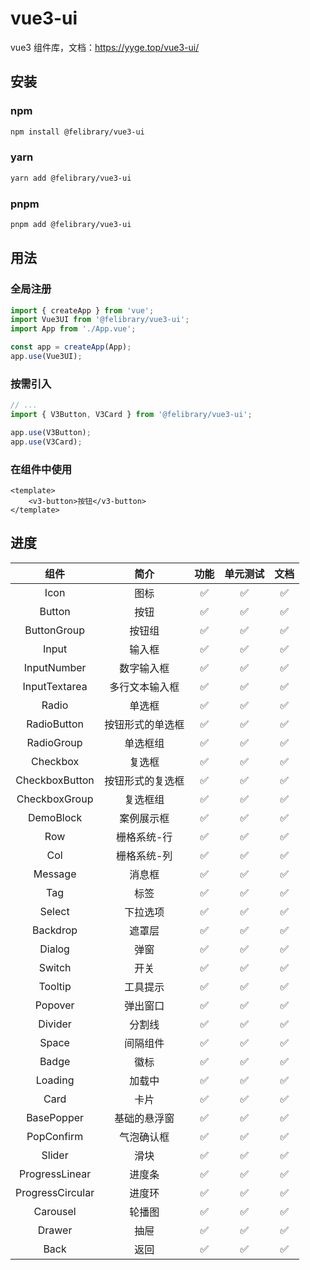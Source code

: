 # vue3-ui

vue3 组件库，文档：https://yyge.top/vue3-ui/

## 安装

### npm

```bash
npm install @felibrary/vue3-ui
```

### yarn

```bash
yarn add @felibrary/vue3-ui
```

### pnpm

```bash
pnpm add @felibrary/vue3-ui
```

## 用法

### 全局注册

```ts
import { createApp } from 'vue';
import Vue3UI from '@felibrary/vue3-ui';
import App from './App.vue';

const app = createApp(App);
app.use(Vue3UI);
```

### 按需引入

```ts
// ...
import { V3Button, V3Card } from '@felibrary/vue3-ui';

app.use(V3Button);
app.use(V3Card);
```

### 在组件中使用

```vue
<template>
	<v3-button>按钮</v3-button>
</template>
```

## 进度

|       组件       |       简介       |        功能        |      单元测试      |        文档        |
| :--------------: | :--------------: | :----------------: | :----------------: | :----------------: |
|       Icon       |       图标       | :white_check_mark: | :white_check_mark: | :white_check_mark: |
|      Button      |       按钮       | :white_check_mark: | :white_check_mark: | :white_check_mark: |
|   ButtonGroup    |      按钮组      | :white_check_mark: | :white_check_mark: | :white_check_mark: |
|      Input       |      输入框      | :white_check_mark: | :white_check_mark: | :white_check_mark: |
|   InputNumber    |    数字输入框    | :white_check_mark: | :white_check_mark: | :white_check_mark: |
|  InputTextarea   |  多行文本输入框  | :white_check_mark: | :white_check_mark: | :white_check_mark: |
|      Radio       |      单选框      | :white_check_mark: | :white_check_mark: | :white_check_mark: |
|   RadioButton    | 按钮形式的单选框 | :white_check_mark: | :white_check_mark: | :white_check_mark: |
|    RadioGroup    |     单选框组     | :white_check_mark: | :white_check_mark: | :white_check_mark: |
|     Checkbox     |      复选框      | :white_check_mark: | :white_check_mark: | :white_check_mark: |
|  CheckboxButton  | 按钮形式的复选框 | :white_check_mark: | :white_check_mark: | :white_check_mark: |
|  CheckboxGroup   |     复选框组     | :white_check_mark: | :white_check_mark: | :white_check_mark: |
|    DemoBlock     |    案例展示框    | :white_check_mark: | :white_check_mark: | :white_check_mark: |
|       Row        |   栅格系统-行    | :white_check_mark: | :white_check_mark: | :white_check_mark: |
|       Col        |   栅格系统-列    | :white_check_mark: | :white_check_mark: | :white_check_mark: |
|     Message      |      消息框      | :white_check_mark: | :white_check_mark: | :white_check_mark: |
|       Tag        |       标签       | :white_check_mark: | :white_check_mark: | :white_check_mark: |
|      Select      |     下拉选项     | :white_check_mark: | :white_check_mark: | :white_check_mark: |
|     Backdrop     |      遮罩层      | :white_check_mark: | :white_check_mark: | :white_check_mark: |
|      Dialog      |       弹窗       | :white_check_mark: | :white_check_mark: | :white_check_mark: |
|      Switch      |       开关       | :white_check_mark: | :white_check_mark: | :white_check_mark: |
|     Tooltip      |     工具提示     | :white_check_mark: | :white_check_mark: | :white_check_mark: |
|     Popover      |     弹出窗口     | :white_check_mark: | :white_check_mark: | :white_check_mark: |
|     Divider      |      分割线      | :white_check_mark: | :white_check_mark: | :white_check_mark: |
|      Space       |     间隔组件     | :white_check_mark: | :white_check_mark: | :white_check_mark: |
|      Badge       |       徽标       | :white_check_mark: | :white_check_mark: | :white_check_mark: |
|     Loading      |      加载中      | :white_check_mark: | :white_check_mark: | :white_check_mark: |
|       Card       |       卡片       | :white_check_mark: | :white_check_mark: | :white_check_mark: |
|    BasePopper    |   基础的悬浮窗   | :white_check_mark: | :white_check_mark: | :white_check_mark: |
|    PopConfirm    |    气泡确认框    | :white_check_mark: | :white_check_mark: | :white_check_mark: |
|      Slider      |       滑块       | :white_check_mark: | :white_check_mark: | :white_check_mark: |
|  ProgressLinear  |      进度条      | :white_check_mark: | :white_check_mark: | :white_check_mark: |
| ProgressCircular |      进度环      | :white_check_mark: | :white_check_mark: | :white_check_mark: |
|     Carousel     |      轮播图      | :white_check_mark: | :white_check_mark: | :white_check_mark: |
|      Drawer      |       抽屉       | :white_check_mark: | :white_check_mark: | :white_check_mark: |
|       Back       |       返回       | :white_check_mark: | :white_check_mark: | :white_check_mark: |
